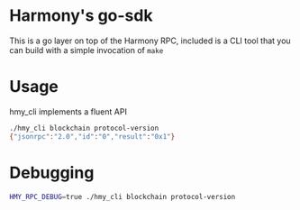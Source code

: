 # Harmony's go-sdk

This is a go layer on top of the Harmony RPC, included is a CLI tool that you can build with a
simple invocation of `make`

# Usage

hmy_cli implements a fluent API

```bash
./hmy_cli blockchain protocol-version
{"jsonrpc":"2.0","id":"0","result":"0x1"}
```

# Debugging

```bash
HMY_RPC_DEBUG=true ./hmy_cli blockchain protocol-version
```
